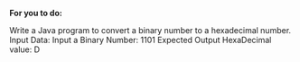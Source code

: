 **For you to do:**

Write a Java program to convert a binary number to a hexadecimal number.
Input Data:
Input a Binary Number: 1101
Expected Output
HexaDecimal value: D